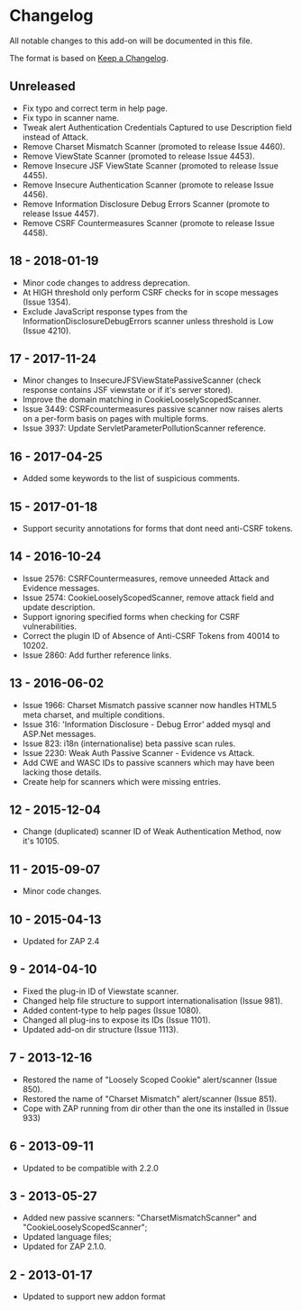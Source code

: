 # Changelog
All notable changes to this add-on will be documented in this file.

The format is based on [Keep a Changelog](https://keepachangelog.com/en/1.0.0/).

## Unreleased

- Fix typo and correct term in help page.
- Fix typo in scanner name.
- Tweak alert Authentication Credentials Captured to use Description field instead of Attack.
- Remove Charset Mismatch Scanner (promoted to release Issue 4460).
- Remove ViewState Scanner (promoted to release Issue 4453).
- Remove Insecure JSF ViewState Scanner (promoted to release Issue 4455).
- Remove Insecure Authentication Scanner (promote to release Issue 4456).
- Remove Information Disclosure Debug Errors Scanner (promote to release Issue 4457).
- Remove CSRF Countermeasures Scanner (promote to release Issue 4458).

## 18 - 2018-01-19

- Minor code changes to address deprecation.<br/>
- At HIGH threshold only perform CSRF checks for in scope messages (Issue 1354).<br/>
- Exclude JavaScript response types from the InformationDisclosureDebugErrors scanner unless threshold is Low (Issue 4210).<br/>

## 17 - 2017-11-24

- Minor changes to InsecureJFSViewStatePassiveScanner (check response contains JSF viewstate or if it's server stored).<br/>
- Improve the domain matching in CookieLooselyScopedScanner.<br/>
- Issue 3449: CSRFcountermeasures passive scanner now raises alerts on a per-form basis on pages with multiple forms.<br/>
- Issue 3937: Update ServletParameterPollutionScanner reference.<br/>

## 16 - 2017-04-25

- Added some keywords to the list of suspicious comments. <br/>

## 15 - 2017-01-18

- Support security annotations for forms that dont need anti-CSRF tokens.

## 14 - 2016-10-24

- Issue 2576: CSRFCountermeasures, remove unneeded Attack and Evidence messages.
- Issue 2574: CookieLooselyScopedScanner, remove attack field and update description.
- Support ignoring specified forms when checking for CSRF vulnerabilities.
- Correct the plugin ID of Absence of Anti-CSRF Tokens from 40014 to 10202.
- Issue 2860: Add further reference links.

## 13 - 2016-06-02

- Issue 1966: Charset Mismatch passive scanner now handles HTML5 meta charset, and multiple conditions.
- Issue 316: 'Information Disclosure - Debug Error' added mysql and ASP.Net messages.
- Issue 823: i18n (internationalise) beta passive scan rules.
- Issue 2230: Weak Auth Passive Scanner - Evidence vs Attack.
- Add CWE and WASC IDs to passive scanners which may have been lacking those details.
- Create help for scanners which were missing entries.

## 12 - 2015-12-04

- Change (duplicated) scanner ID of Weak Authentication Method, now it's 10105.

## 11 - 2015-09-07

- Minor code changes.

## 10 - 2015-04-13

- Updated for ZAP 2.4

## 9 - 2014-04-10

- Fixed the plug-in ID of Viewstate scanner.
- Changed help file structure to support internationalisation (Issue 981).
- Added content-type to help pages (Issue 1080).
- Changed all plug-ins to expose its IDs (Issue 1101).
- Updated add-on dir structure (Issue 1113).

## 7 - 2013-12-16

- Restored the name of "Loosely Scoped Cookie" alert/scanner (Issue 850).
- Restored the name of "Charset Mismatch" alert/scanner (Issue 851).
- Cope with ZAP running from dir other than the one its installed in (Issue 933)

## 6 - 2013-09-11

- Updated to be compatible with 2.2.0

## 3 - 2013-05-27

- Added new passive scanners: "CharsetMismatchScanner" and "CookieLooselyScopedScanner";
- Updated language files;
- Updated for ZAP 2.1.0.

## 2 - 2013-01-17

- Updated to support new addon format

